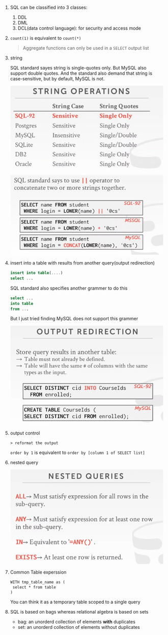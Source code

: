 1. SQL can be classified into 3 classes:

   1. DDL
   2. DML
   3. DCL(data control language): for security and access mode

2. `count(1)` is equivalent to `count(*)`

   > Aggregate functions can only be used in a `SELECT` output list

3. string
	
   SQL standard sayes string is single-quotes only. But MySQL also support double
   quotes. And the standard also demand that string is case-sensitive, but by
   default, MySQL is not.

   ![screenshot](https://github.com/SteveLauC/pic/blob/main/Screenshot%20from%202022-07-13%2018-50-41.png)

   ![scree](https://github.com/SteveLauC/pic/blob/main/Screenshot%20from%202022-07-13%2018-57-47.png)
4. insert into a table with results from another query(output redirection)

   ```SQL
   insert into table(....)
   select ...
   ```

   SQL standard also specifies another grammer to do this
   ```sql
   select ...
   into table
   from ...
   ```

   But I just tried finding MySQL does not support this grammer

   ![sc](https://github.com/SteveLauC/pic/blob/main/Screenshot%20from%202022-07-13%2019-08-33.png)

5. output control

       > reformat the output
    
    `order by 1` is equivalent to `order by [column 1 of SELECT list]`

6. nested query

   ![sc](https://github.com/SteveLauC/pic/blob/main/Screenshot%20from%202022-07-13%2019-21-12.png)


5. Common Table experssion

   ```
   WITH tmp_table_name as (
   	select * from table
   )
   ```

   You can think it as a temporary table scoped to a single query

6. SQL is based on bags whereas relational algebra is based on sets

   * bag: an unorderd collection of elements **with** duplicates
   * set: an unorderd collection of elements without duplicates

